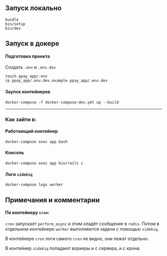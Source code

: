 ## Запуск локально


```
bundle
bin/setup
bin/dev
```

## Запуск в докере

#### Подготовка проекта

Создать `.env` и `.env.dev`

```
touch ppay_app/.env
cp ppay_app/.env.dev.example ppay_app/.env.dev
```

#### Заупск контейнеров

```
docker-compose -f docker-compose-dev.yml up --build
```

---

### Как зайти в:

#### Работающий контейнер

```
docker-compose exec app bash
```

#### Консоль

```
docker-compose exec app bin/rails c
```

#### Логи `sidekiq`

```
docker-compose logs worker
```


## Примечания и комментарии

#### По контейнеру `cron`:

`cron` запускает `perform_async` и этим кладёт сообщение в `redis`.
Потом в отдельном контейнере `worker` выполняются задачи с помощью `sidekiq`.

В контейнере `cron` логи самого `cron` не видно, они лежат отдельно.

В контейнер `sidekiq` попадают воркеры и с сервера, и с крона.
